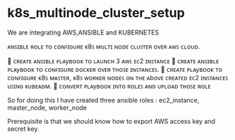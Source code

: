 # k8s_multinode_cluster_setup

We are integrating AWS,ANSIBLE and KUBERNETES

 ᴀɴꜱɪʙʟᴇ ʀᴏʟᴇ ᴛᴏ ᴄᴏɴꜰɪɢᴜʀᴇ ᴋ8ꜱ ᴍᴜʟᴛɪ ɴᴏᴅᴇ ᴄʟᴜꜱᴛᴇʀ ᴏᴠᴇʀ ᴀᴡꜱ ᴄʟᴏᴜᴅ.

🔅 ᴄʀᴇᴀᴛᴇ ᴀɴꜱɪʙʟᴇ ᴩʟᴀyʙᴏᴏᴋ ᴛᴏ ʟᴀᴜɴᴄʜ 3 ᴀᴡꜱ ᴇᴄ2 ɪɴꜱᴛᴀɴᴄᴇ
🔅 ᴄʀᴇᴀᴛᴇ ᴀɴꜱɪʙʟᴇ ᴩʟᴀyʙᴏᴏᴋ ᴛᴏ ᴄᴏɴꜰɪɢᴜʀᴇ ᴅᴏᴄᴋᴇʀ ᴏᴠᴇʀ ᴛʜᴏꜱᴇ ɪɴꜱᴛᴀɴᴄᴇꜱ.
🔅 ᴄʀᴇᴀᴛᴇ ᴩʟᴀyʙᴏᴏᴋ ᴛᴏ ᴄᴏɴꜰɪɢᴜʀᴇ ᴋ8ꜱ ᴍᴀꜱᴛᴇʀ, ᴋ8ꜱ ᴡᴏʀᴋᴇʀ ɴᴏᴅᴇꜱ ᴏɴ ᴛʜᴇ ᴀbᴏᴠᴇ ᴄʀᴇᴀᴛᴇᴅ ᴇᴄ2 ɪɴꜱᴛᴀɴᴄᴇꜱ ᴜꜱɪɴɢ ᴋᴜʙᴇᴀᴅᴍ.
🔅 ᴄᴏɴᴠᴇʀᴛ ᴩʟᴀyʙᴏᴏᴋ ɪɴᴛᴏ ʀᴏʟᴇꜱ ᴀɴᴅ ᴜᴩʟᴏᴀᴅ ᴛʜᴏꜱᴇ ʀᴏʟᴇ

So for doing this I have created three ansible roles : ec2_instance, master_node, worker_node

Prerequisite is that we should know how to export AWS access key and secret key.
